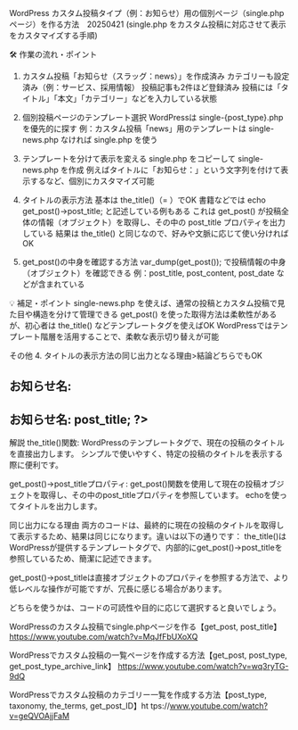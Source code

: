 WordPress カスタム投稿タイプ（例：お知らせ）用の個別ページ（single.phpページ）を作る方法　20250421
(single.php をカスタム投稿に対応させて表示をカスタマイズする手順)


🛠 作業の流れ・ポイント
1. カスタム投稿「お知らせ（スラッグ：news）」を作成済み
カテゴリーも設定済み（例：サービス、採用情報）
投稿記事も2件ほど登録済み
投稿には「タイトル」「本文」「カテゴリー」などを入力している状態

2. 個別投稿ページのテンプレート選択
WordPressは single-{post_type}.php を優先的に探す
例：カスタム投稿「news」用のテンプレートは single-news.php
なければ single.php を使う

3. テンプレートを分けて表示を変える
single.php をコピーして single-news.php を作成
例えばタイトルに「お知らせ：」という文字列を付けて表示するなど、個別にカスタマイズ可能

4. タイトルの表示方法
基本は the_title()（= <?php the_title(); ?>）でOK
書籍などでは echo get_post()->post_title; と記述している例もある
これは get_post() が投稿全体の情報（オブジェクト）を取得し、その中の post_title プロパティを出力している
結果は the_title() と同じなので、好みや文脈に応じて使い分ければOK

5. get_post()の中身を確認する方法
var_dump(get_post()); で投稿情報の中身（オブジェクト）を確認できる
例：post_title, post_content, post_date などが含まれている

💡 補足・ポイント
single-news.php を使えば、通常の投稿とカスタム投稿で見た目や構造を分けて管理できる
get_post() を使った取得方法は柔軟性があるが、初心者は the_title() などテンプレートタグを使えばOK
WordPressではテンプレート階層を活用することで、柔軟な表示切り替えが可能

その他
4. タイトルの表示方法の同じ出力となる理由>結論どちらでもOK
<h2>お知らせ名: <?php the_title(); ?></h2>
<h2>お知らせ名: <?php echo get_post()->post_title; ?></h2>

解説
the_title()関数:
WordPressのテンプレートタグで、現在の投稿のタイトルを直接出力します。
シンプルで使いやすく、特定の投稿のタイトルを表示する際に便利です。

get_post()->post_titleプロパティ:
get_post()関数を使用して現在の投稿オブジェクトを取得し、その中のpost_titleプロパティを参照しています。
echoを使ってタイトルを出力します。

同じ出力になる理由
両方のコードは、最終的に現在の投稿のタイトルを取得して表示するため、結果は同じになります。違いは以下の通りです：
the_title()はWordPressが提供するテンプレートタグで、内部的にget_post()->post_titleを参照しているため、簡潔に記述できます。

get_post()->post_titleは直接オブジェクトのプロパティを参照する方法で、より低レベルな操作が可能ですが、冗長に感じる場合があります。

どちらを使うかは、コードの可読性や目的に応じて選択すると良いでしょう。




WordPressのカスタム投稿でsingle.phpページを作る【get_post, post_title】
https://www.youtube.com/watch?v=MqJfFbUXoXQ


WordPressでカスタム投稿の一覧ページを作成する方法【get_post, post_type, get_post_type_archive_link】
https://www.youtube.com/watch?v=wq3ryTG-9dQ


WordPressでカスタム投稿のカテゴリー一覧を作成する方法【post_type, taxonomy, the_terms, get_post_ID】ht
tps://www.youtube.com/watch?v=geQVOAjjFaM